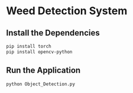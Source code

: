 # Weed Detection System
## Install the Dependencies
```bash
pip install torch
pip install opencv-python
```
## Run the Application
```bash
python Object_Detection.py
```
